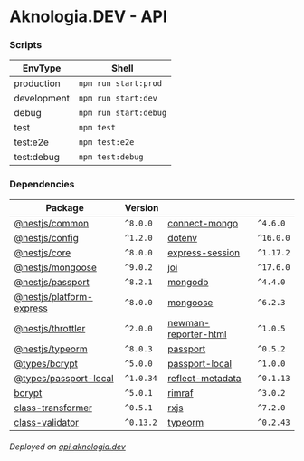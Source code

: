 # Aknologia.DEV - API

### Scripts

| EnvType     | Shell                 |
| ----------- | --------------------- |
| production  | `npm run start:prod`  |
| development | `npm run start:dev`   |
| debug       | `npm run start:debug` |
| test        | `npm test`            |
| test:e2e    | `npm test:e2e`        |
| test:debug  | `npm test:debug`      |

### Dependencies

<!-- START -->
| Package | Version | | |
| ------- | ------- | ------- | ------- |
| [@nestjs/common](https://www.npmjs.com/package/@nestjs/common) | `^8.0.0` | [connect-mongo](https://www.npmjs.com/package/connect-mongo) | `^4.6.0` |
| [@nestjs/config](https://www.npmjs.com/package/@nestjs/config) | `^1.2.0` | [dotenv](https://www.npmjs.com/package/dotenv) | `^16.0.0` |
| [@nestjs/core](https://www.npmjs.com/package/@nestjs/core) | `^8.0.0` | [express-session](https://www.npmjs.com/package/express-session) | `^1.17.2` |
| [@nestjs/mongoose](https://www.npmjs.com/package/@nestjs/mongoose) | `^9.0.2` | [joi](https://www.npmjs.com/package/joi) | `^17.6.0` |
| [@nestjs/passport](https://www.npmjs.com/package/@nestjs/passport) | `^8.2.1` | [mongodb](https://www.npmjs.com/package/mongodb) | `^4.4.0` |
| [@nestjs/platform-express](https://www.npmjs.com/package/@nestjs/platform-express) | `^8.0.0` | [mongoose](https://www.npmjs.com/package/mongoose) | `^6.2.3` |
| [@nestjs/throttler](https://www.npmjs.com/package/@nestjs/throttler) | `^2.0.0` | [newman-reporter-html](https://www.npmjs.com/package/newman-reporter-html) | `^1.0.5` |
| [@nestjs/typeorm](https://www.npmjs.com/package/@nestjs/typeorm) | `^8.0.3` | [passport](https://www.npmjs.com/package/passport) | `^0.5.2` |
| [@types/bcrypt](https://www.npmjs.com/package/@types/bcrypt) | `^5.0.0` | [passport-local](https://www.npmjs.com/package/passport-local) | `^1.0.0` |
| [@types/passport-local](https://www.npmjs.com/package/@types/passport-local) | `^1.0.34` | [reflect-metadata](https://www.npmjs.com/package/reflect-metadata) | `^0.1.13` |
| [bcrypt](https://www.npmjs.com/package/bcrypt) | `^5.0.1` | [rimraf](https://www.npmjs.com/package/rimraf) | `^3.0.2` |
| [class-transformer](https://www.npmjs.com/package/class-transformer) | `^0.5.1` | [rxjs](https://www.npmjs.com/package/rxjs) | `^7.2.0` |
| [class-validator](https://www.npmjs.com/package/class-validator) | `^0.13.2` | [typeorm](https://www.npmjs.com/package/typeorm) | `^0.2.43` |
<!-- END -->

###### Deployed on [api.aknologia.dev](https://api.aknologia.dev)
